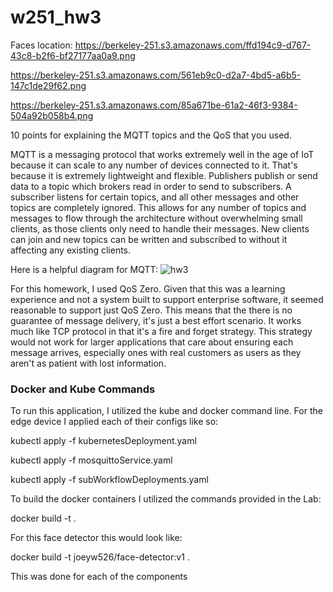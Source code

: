 # w251_hw3

Faces location:
https://berkeley-251.s3.amazonaws.com/ffd194c9-d767-43c8-b2f6-bf27177aa0a9.png

https://berkeley-251.s3.amazonaws.com/561eb9c0-d2a7-4bd5-a6b5-147c1de29f62.png

https://berkeley-251.s3.amazonaws.com/85a671be-61a2-46f3-9384-504a92b058b4.png

10 points for explaining the MQTT topics and the QoS that you used.

MQTT is a messaging protocol that works extremely well in the age of IoT because it can scale to any number of devices connected to it. That's because it is extremely lightweight and flexible. Publishers publish or send data to a topic which brokers read in order to send to subscribers. A subscriber listens for certain topics, and all other messages and other topics are completely ignored. This allows for any number of topics and messages to flow through the architecture without overwhelming small clients, as those clients only need to handle their messages. New clients can join and new topics can be written and subscribed to without it affecting any existing clients.

Here is a helpful diagram for MQTT:
![hw3](https://user-images.githubusercontent.com/89554858/160498783-f6a07c41-18fa-428f-9e60-6dc1af32ba44.png)

For this homework, I used QoS Zero. Given that this was a learning experience and not a system built to support enterprise software, it seemed reasonable to support just QoS Zero. This means that the there is no guarantee of message delivery, it's just a best effort scenario. It works much like TCP protocol in that it's a fire and forget strategy. This strategy would not work for larger applications that care about ensuring each message arrives, especially ones with real customers as users as they aren't as patient with lost information. 


### Docker and Kube Commands
To run this application, I utilized the kube and docker command line. For the edge device I applied each of their configs like so:

kubectl apply -f kubernetesDeployment.yaml

kubectl apply -f mosquittoService.yaml

kubectl apply -f subWorkflowDeployments.yaml


To build the docker containers I utilized the commands provided in the Lab:

docker build -t <image-name> .
  
For this face detector this would look like:

docker build -t joeyw526/face-detector:v1 .

This was done for each of the components
